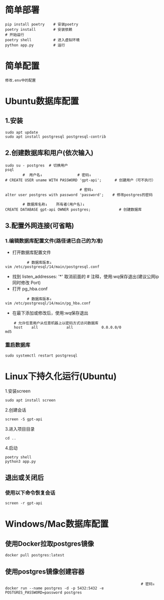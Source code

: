 # 简单部署

```shell
pip install poetry    # 安装poetry
poetry install        # 安装依赖
# 开始运行
poetry shell          # 进入虚拟环境
python app.py         # 运行
```

# 简单配置

```text
修改.env中的配置
```

# Ubuntu数据库配置

## 1.安装

```shell
sudo apt update
sudo apt install postgresql postgresql-contrib
```

## 2.创建数据库和用户(依次输入)

```shell
sudo su - postgres  # 切换用户
psql
        #  用户名↓                # 密码↓
# CREATE USER uname WITH PASSWORD 'gpt-api';      # 创建用户（可不执行）

                                  # 密码↓
alter user postgres with password 'password';    # 修改postgres的密码

        # 数据库名称↓    所有者(用户名)↓
CREATE DATABASE gpt-api OWNER postgres;             # 创建数据库
```

## 3.配置外网连接(可省略)

### 1.编辑数据库配置文件(路径请已自己的为准)

- 打开数据库配置文件

```shell
          # 数据库版本↓ 
vim /etc/postgresql/14/main/postgresql.conf
```

- 找到 listen_addresses: '*' 取消前面的 # 注释，使用:wq保存退出(建议公网ip同时修改 Port)
- 打开 pg_hba.conf

```shell
          # 数据库版本↓ 
vim /etc/postgresql/14/main/pg_hba.conf
```

- 在最下添加或修改后，使用:wq保存退出

```text
    # 允许任意用户从任意机器上以密码方式访问数据库
    host    all             all             0.0.0.0/0               md5
```

### 重启数据库

```shell
sudo systemctl restart postgresql
```

# Linux下持久化运行(Ubuntu)

1.安装screen

```shell
sudo apt install screen
```

2.创建会话

```shell
screen -S gpt-api
```

3.进入项目目录

```shell
cd ..
```

4.启动

```shell
poetry shell
python3 app.py
```

## 退出或关闭后

### 使用以下命令恢复会话

```shell
screen -r gpt-api
```

# Windows/Mac数据库配置

## 使用Docker拉取postgres镜像
```shell
docker pull postgres:latest
```

## 使用postgres镜像创建容器
```shell
                                                              # 密码↓
docker run --name postgres -d -p 5432:5432 -e POSTGRES_PASSWORD=password postgres
```
